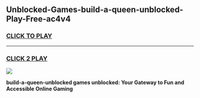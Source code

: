 
## Unblocked-Games-build-a-queen-unblocked-Play-Free-ac4v4
<h3>
<a href="https://premium76.site?title=build-a-queen-unblocked&ref=19M">CLICK TO PLAY</a></h3>
<hr>

<h3>
<a href="https://premium76.site?title=build-a-queen-unblocked&ref=19M">CLICK 2 PLAY</a>
  
</h3>

<a href="https://premium76.site?title=build-a-queen-unblocked&ref=19M"><img src="https://clearcache.store/games.png"></a>


**build-a-queen-unblocked games unblocked: Your Gateway to Fun and Accessible Online Gaming**
